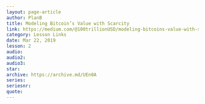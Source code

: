 ```yaml
---
layout: page-article
author: PlanB
title: Modeling Bitcoin’s Value with Scarcity
link: https://medium.com/@100trillionUSD/modeling-bitcoins-value-with-scarcity-91fa0fc03e25
category: Lesson Links
date: Mar 22, 2019
lesson: 2
audio: 
audio2: 
audio3: 
star: 
archive: https://archive.md/UEn0A
series: 
seriesnr: 
quote: 
---
```

